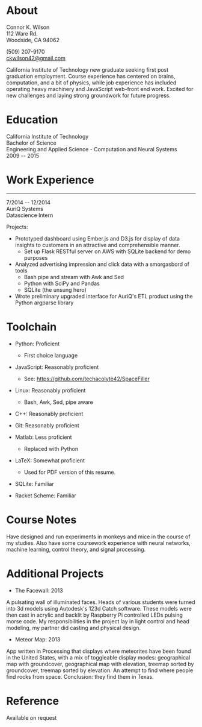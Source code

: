 # About

Connor K. Wilson  
112 Ware Rd.  
Woodside, CA 94062  

(509) 207-9170  
ckwilson42@gmail.com  

California Institute of Technology new graduate seeking first post
graduation employment. Course experience has centered on brains,
computation, and a bit of physics, while job experience has included
operating heavy machinery and JavaScript web-front end work. Excited
for new challenges and laying strong groundwork for future progress.

# Education

California Institute of Technology  
Bachelor of Science  
Engineering and Applied Science - Computation and Neural Systems  
2009 -- 2015  

# Work Experience

--------------------------------------------------------------------------
7/2014 -- 12/2014  
AuriQ Systems  
Datascience Intern  

Projects:   

* Prototyped dashboard using Ember.js and D3.js for display of data
  insights to customers in an attractive and comprehensible manner.
  - Set up Flask RESTful server on AWS with SQLite backend for demo purposes
* Analyzed advertising impression and click data with a smorgasbord of tools
  - Bash pipe and stream with Awk and Sed
  - Python with SciPy and Pandas
  - SQLite (the unsung hero)
* Wrote preliminary upgraded interface for AuriQ's ETL product
  using the Python argparse library

# Toolchain

* Python: Proficient
  - First choice language
	
* JavaScript: Reasonably proficient
  - See: https://github.com/techacolyte42/SpaceFiller

* Linux: Reasonably proficient
  - Bash, Awk, Sed, pipe aware
	
* C++: Reasonably proficient

* Git: Reasonably proficient
	
* Matlab: Less proficient
  - Replaced with Python

* LaTeX: Somewhat proficient
  - Used for PDF version of this resume.

* SQLite: Familiar
	
* Racket Scheme: Familiar

# Course Notes

Have designed and run experiments in monkeys and mice in the course of
my studies. Also have some coursework experience with neural networks,
machine learning, control theory, and signal processing.

# Additional Projects

* The Facewall: 2013  

A pulsating wall of illuminated faces.  Heads of various students were
turned into 3d models using Autodesk's 123d Catch software.  These
models were then cast in acrylic and backlit by Raspberry Pi
controlled LEDs pulsing morse code. My responsibilities in the project
lay in light control and head modeling, my partner did casting and
physical design.

* Meteor Map: 2013  

App written in Processing that displays where meteorites have been
found in the United States, with a mix of toggleable display modes:
geographical map with groundcover, geographical map with elevation,
treemap sorted by groundcover, treemap sorted by elevation. An attempt
to find where people find rocks from space. Conclusion: they find them
in Texas. 


# Reference

Available on request

